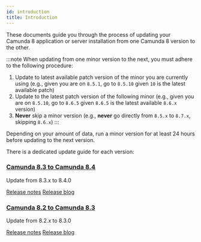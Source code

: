 ```yaml
---
id: introduction
title: Introduction
---
```


These documents guide you through the process of updating your Camunda 8
application or server installation from one Camunda 8 version to the other.

:::note
When updating from one minor version to the next, you must adhere to the following procedure:

1. Update to latest available patch version of the minor you are currently using (e.g., given you are on `8.5.1`, go to `8.5.10` given `10` is the latest available patch)
2. Update to the latest patch version of the following minor (e.g., given you are on `8.5.10`, go to `8.6.5` given `8.6.5` is the latest available `8.6.x` version)
3. **Never** skip a minor version (e.g., **never** go directly from `8.5.x` to `8.7.x`, skipping `8.6.x`)
   :::

Depending on your amount of data, run a minor version for at least 24 hours before updating to the next version.

There is a dedicated update guide for each version:

### [Camunda 8.3 to Camunda 8.4](../830-to-840)

Update from 8.3.x to 8.4.0

[Release notes](https://github.com/camunda/camunda-platform/releases/tag/8.4.0)
[Release blog](https://camunda.com/blog/2024/01/camunda-8-4-simplifying-installation-enhancing-user-experience/)

### [Camunda 8.2 to Camunda 8.3](../820-to-830)

Update from 8.2.x to 8.3.0

[Release notes](https://github.com/camunda/camunda-platform/releases/tag/8.3.0)
[Release blog](https://camunda.com/blog/2023/10/camunda-8-3-scaling-automation-maximize-value/)
